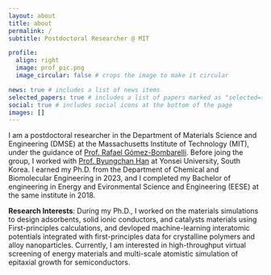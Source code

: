 ```yaml
---
layout: about
title: about
permalink: /
subtitle: Postdoctoral Researcher @ MIT

profile:
  align: right
  image: prof_pic.png
  image_circular: false # crops the image to make it circular

news: true # includes a list of news items
selected_papers: true # includes a list of papers marked as "selected={true}"
social: true # includes social icons at the bottom of the page
images: []
---
```


I am a postdoctoral researcher in the Department of Materials Science and Engineering (DMSE) at the Massachusetts Institute of Technology (MIT), under the guidance of [Prof. Rafael Gómez-Bombarelli](https://gomezbombarelli.mit.edu/). Before joing the group, I worked with [Prof. Byungchan Han](https://www.bchansgroup.net/) at Yonsei University, South Korea. I earned my Ph.D. from the Department of Chemical and Biomolecular Engineering in 2023, and I completed my Bachelor of engineering in Energy and Evironmental Science and Engineering (EESE) at the same institute in 2018.

<strong>Research Interests</strong>: During my Ph.D., I worked on the materials simulations to design adsorbents, solid ionic conductors, and catalysts materials using First-principles calculations, and devloped machine-learning interatomic potentials integrated with first-principles data for crystalline polymers and alloy nanoparticles. Currently, I am interested in high-throughput virtual screening of energy materials and multi-scale atomistic simulation of epitaxial growth for semiconductors.
